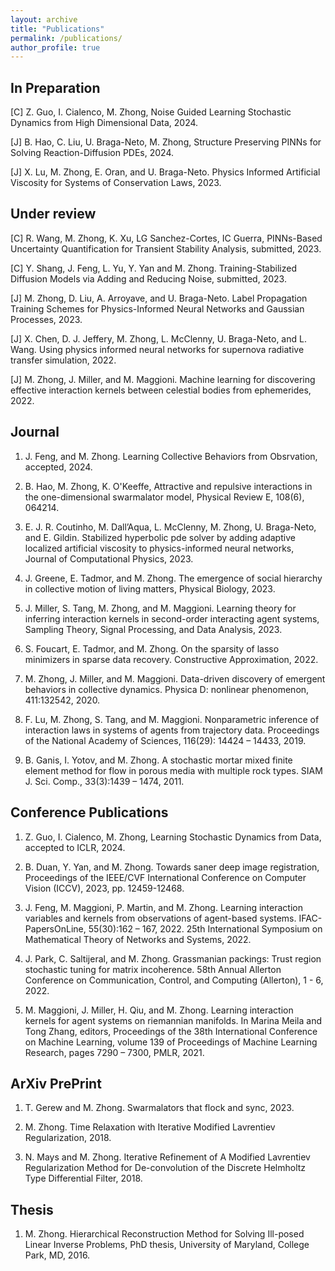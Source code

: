```yaml
---
layout: archive
title: "Publications"
permalink: /publications/
author_profile: true
---
```

<!---
{% if author.googlescholar %}
  You can also find my articles on <u><a href="{{author.googlescholar}}">my Google Scholar profile</a>.</u>
{% endif %}

{% include base_path %}

{% for post in site.publications reversed %}
  {% include archive-single.html %}
{% endfor %}
--->

**In Preparation**
------
[C] Z. Guo, I. Cialenco, M. Zhong, Noise Guided Learning Stochastic Dynamics from High Dimensional Data, 2024.

[J] B. Hao, C. Liu, U. Braga-Neto, M. Zhong, Structure Preserving PINNs for Solving Reaction-Diffusion PDEs, 2024.

[J] X. Lu, M. Zhong, E. Oran, and U. Braga-Neto. Physics Informed Artificial Viscosity for Systems of Conservation Laws, 2023.


**Under review**
------
[C] R. Wang, M. Zhong, K. Xu, LG Sanchez-Cortes, IC Guerra, PINNs-Based Uncertainty Quantification for Transient Stability Analysis, submitted, 2023.

[C] Y. Shang, J. Feng, L. Yu, Y. Yan and M. Zhong.  Training-Stabilized Diffusion Models via Adding and Reducing Noise, submitted, 2023.

[J] M. Zhong, D. Liu, A. Arroyave, and U. Braga-Neto.  Label Propagation Training Schemes for Physics-Informed Neural Networks and Gaussian Processes, 2023.

[J] X. Chen, D. J. Jeffery, M. Zhong, L. McClenny, U. Braga-Neto, and L. Wang. Using physics informed neural networks for supernova radiative transfer simulation, 2022.

[J] M. Zhong, J. Miller, and M. Maggioni. Machine learning for discovering effective interaction kernels between celestial bodies from ephemerides, 2022.


**Journal**
------
1. J. Feng, and M. Zhong.  Learning Collective Behaviors from Obsrvation, accepted, 2024.

1. B. Hao, M. Zhong, K. O'Keeffe, Attractive and repulsive interactions in the one-dimensional swarmalator model, Physical Review E, 108(6), 064214.

1. E. J. R. Coutinho, M. Dall’Aqua, L. McClenny, M. Zhong, U. Braga-Neto, and E. Gildin. Stabilized hyperbolic pde solver by adding adaptive localized artificial viscosity to physics-informed neural networks, Journal of Computational Physics, 2023.

1. J. Greene, E. Tadmor, and M. Zhong. The emergence of social hierarchy in collective motion of living matters, Physical Biology, 2023.

1. J. Miller, S. Tang, M. Zhong, and M. Maggioni. Learning theory for inferring interaction kernels in second-order interacting agent systems, Sampling Theory, Signal Processing, and Data Analysis, 2023.

1. S. Foucart, E. Tadmor, and M. Zhong. On the sparsity of lasso minimizers in sparse data recovery. Constructive Approximation, 2022.

1. M. Zhong, J. Miller, and M. Maggioni. Data-driven discovery of emergent behaviors in collective dynamics. Physica D: nonlinear phenomenon, 411:132542, 2020.

1. F. Lu, M. Zhong, S. Tang, and M. Maggioni. Nonparametric inference of interaction laws in systems of agents from trajectory data. Proceedings of the National Academy of Sciences, 116(29): 14424 – 14433, 2019.

1. B. Ganis, I. Yotov, and M. Zhong. A stochastic mortar mixed finite element method for flow in porous media with multiple rock types. SIAM J. Sci. Comp., 33(3):1439 – 1474, 2011.


**Conference Publications**
------
1. Z. Guo, I. Cialenco, M. Zhong, Learning Stochastic Dynamics from Data, accepted to ICLR, 2024.

1. B. Duan, Y. Yan, and M. Zhong. Towards saner deep image registration, Proceedings of the IEEE/CVF International Conference on Computer Vision (ICCV), 2023, pp. 12459-12468.

1. J. Feng, M. Maggioni, P. Martin, and M. Zhong. Learning interaction variables and kernels from observations of agent-based systems. IFAC-PapersOnLine, 55(30):162 – 167, 2022. 25th International Symposium on Mathematical Theory of Networks and Systems, 2022.

1. J. Park, C. Saltijeral, and M. Zhong. Grassmanian packings: Trust region stochastic tuning for matrix incoherence. 58th Annual Allerton Conference on Communication, Control, and Computing (Allerton), 1 - 6, 2022.

1. M. Maggioni, J. Miller, H. Qiu, and M. Zhong. Learning interaction kernels for agent systems on riemannian manifolds. In Marina Meila and Tong Zhang, editors, Proceedings of the 38th International Conference on Machine Learning, volume 139 of Proceedings of Machine Learning Research, pages 7290 – 7300, PMLR, 2021.

**ArXiv PrePrint**
------
1. T. Gerew and M. Zhong. Swarmalators that flock and sync, 2023.

1. M. Zhong. Time Relaxation with Iterative Modified Lavrentiev Regularization, 2018.

1. N. Mays and M. Zhong. Iterative Refinement of A Modified Lavrentiev Regularization Method for De-convolution of the Discrete Helmholtz Type Differential Filter, 2018.

**Thesis**
------
1. M. Zhong. Hierarchical Reconstruction Method for Solving Ill-posed Linear Inverse Problems, PhD thesis, University of Maryland, College Park, MD, 2016.